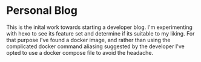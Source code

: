 # Personal Blog

This is the inital work towards starting a developer blog. I'm experimenting with hexo to see its feature set and determine if its suitable to my liking. For that purpose I've found a docker image, and rather than using the complicated docker command aliasing suggested by the developer I've opted to use a docker compose file to avoid the headache.
